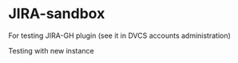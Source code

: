 # JIRA-sandbox
For testing JIRA-GH plugin (see it in DVCS accounts administration)

Testing with new instance
